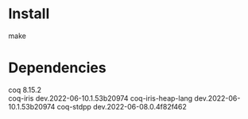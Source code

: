 # Install

make
  
# Dependencies

coq                   8.15.2                    
coq-iris              dev.2022-06-10.1.53b20974
coq-iris-heap-lang    dev.2022-06-10.1.53b20974
coq-stdpp             dev.2022-06-08.0.4f82f462 
